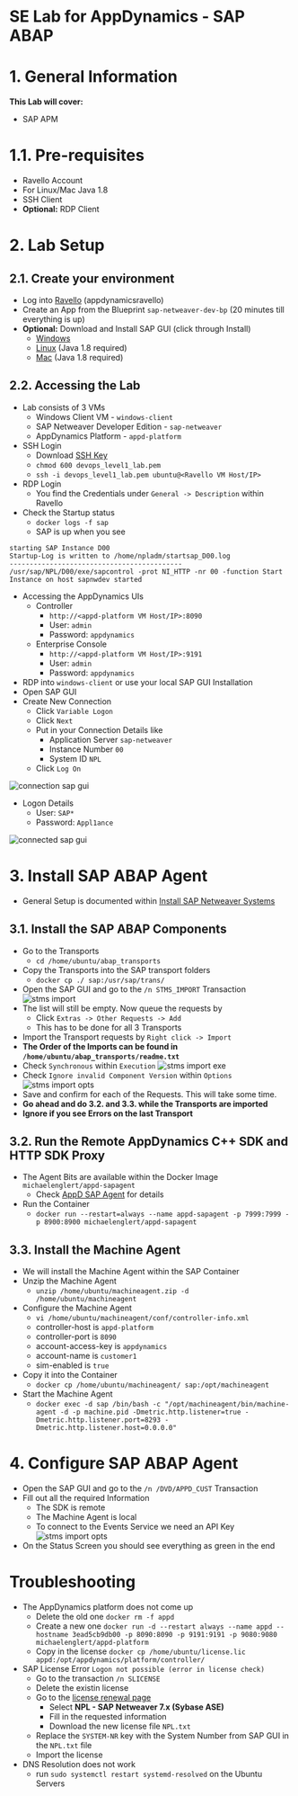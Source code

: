 SE Lab for AppDynamics - SAP ABAP
======
# 1. General Information
**This Lab will cover:**
* SAP APM

# 1.1. Pre-requisites
* Ravello Account
* For Linux/Mac Java 1.8
* SSH Client
* **Optional:** RDP Client

# 2. Lab Setup
## 2.1. Create your environment
* Log into [Ravello] (appdynamicsravello)
* Create an App from the Blueprint `sap-netweaver-dev-bp` (20 minutes till everything is up)
* **Optional:** Download and Install SAP GUI (click through Install)
  * [Windows]
  * [Linux] (Java 1.8 required)
  * [Mac] (Java 1.8 required)

## 2.2. Accessing the Lab
* Lab consists of 3 VMs
  * Windows Client VM - `windows-client`
  * SAP Netweaver Developer Edition - `sap-netweaver`
  * AppDynamics Platform - `appd-platform`
* SSH Login
  * Download [SSH Key]
  * `chmod 600 devops_level1_lab.pem`
  * `ssh -i devops_level1_lab.pem ubuntu@<Ravello VM Host/IP>`
* RDP Login
  * You find the Credentials under `General -> Description` within Ravello
* Check the Startup status
  * `docker logs -f sap`
  * SAP is up when you see

```
starting SAP Instance D00
Startup-Log is written to /home/npladm/startsap_D00.log
-------------------------------------------
/usr/sap/NPL/D00/exe/sapcontrol -prot NI_HTTP -nr 00 -function Start
Instance on host sapnwdev started
```

* Accessing the AppDynamics UIs
  * Controller
    * `http://<appd-platform VM Host/IP>:8090`
    * User: `admin`
    * Password: `appdynamics`
  * Enterprise Console
    * `http://<appd-platform VM Host/IP>:9191`
    * User: `admin`
    * Password: `appdynamics`
* RDP into `windows-client` or use your local SAP GUI Installation
* Open SAP GUI
* Create New Connection
  * Click `Variable Logon`
  * Click `Next`
  * Put in your Connection Details like
    * Application Server `sap-netweaver`
    * Instance Number `00`
    * System ID `NPL`
  * Click `Log On`

![connection sap gui](img/connection_sap_gui.png)

* Logon Details
  * User: `SAP*`
  * Password: `Appl1ance`

![connected sap gui](img/connected_sap_gui.png)

# 3. Install SAP ABAP Agent
* General Setup is documented within [Install SAP Netweaver Systems]

## 3.1. Install the SAP ABAP Components
* Go to the Transports
  * `cd /home/ubuntu/abap_transports`
* Copy the Transports into the SAP transport folders
  * `docker cp ./ sap:/usr/sap/trans/`
* Open the SAP GUI and go to the `/n STMS_IMPORT` Transaction
![stms import](img/stms_import_transaction.png)
* The list will still be empty. Now queue the requests by
  * Click `Extras -> Other Requests -> Add`
  * This has to be done for all 3 Transports
* Import the Transport requests by `Right click -> Import`
* **The Order of the Imports can be found in `/home/ubuntu/abap_transports/readme.txt`**
* Check `Synchronous` within `Execution`
![stms import exe](img/stms_import_execution.png)
* Check `Ignore invalid Component Version` within `Options`
![stms import opts](img/stms_import_options.png)
* Save and confirm for each of the Requests. This will take some time.
* **Go ahead and do 3.2. and 3.3. while the Transports are imported**
* **Ignore if you see Errors on the last Transport**

## 3.2. Run the Remote AppDynamics C++ SDK and HTTP SDK Proxy
* The Agent Bits are available within the Docker Image `michaelenglert/appd-sapagent`
  * Check [AppD SAP Agent] for details
* Run the Container
  * `docker run --restart=always --name appd-sapagent -p 7999:7999 -p 8900:8900 michaelenglert/appd-sapagent`

## 3.3. Install the Machine Agent
* We will install the Machine Agent within the SAP Container
* Unzip the Machine Agent
  * `unzip /home/ubuntu/machineagent.zip -d /home/ubuntu/machineagent`
* Configure the Machine Agent
  * `vi /home/ubuntu/machineagent/conf/controller-info.xml`
  * controller-host is `appd-platform`
  * controller-port is `8090`
  * account-access-key is `appdynamics`
  * account-name is `customer1`
  * sim-enabled is `true`
* Copy it into the Container
  * `docker cp /home/ubuntu/machineagent/ sap:/opt/machineagent`
* Start the Machine Agent
  * `docker exec -d sap /bin/bash -c "/opt/machineagent/bin/machine-agent -d -p machine.pid -Dmetric.http.listener=true -Dmetric.http.listener.port=8293 -Dmetric.http.listener.host=0.0.0.0"`

# 4. Configure SAP ABAP Agent
* Open the SAP GUI and go to the `/n /DVD/APPD_CUST` Transaction
* Fill out all the required Information
  * The SDK is remote
  * The Machine Agent is local
  * To connect to the Events Service we need an API Key
![stms import opts](img/appd_config.png)
* On the Status Screen you should see everything as green in the end

# Troubleshooting
* The AppDynamics platform does not come up
  * Delete the old one `docker rm -f appd`
  * Create a new one `docker run -d --restart always --name appd --hostname 3ead5cb9db00 -p 8090:8090 -p 9191:9191 -p 9080:9080 michaelenglert/appd-platform`
  * Copy in the license `docker cp /home/ubuntu/license.lic appd:/opt/appdynamics/platform/controller/`
* SAP License Error `Logon not possible (error in license check)`
  * Go to the transaction `/n SLICENSE`
  * Delete the existin license
  * Go to the [license renewal page] 
    * Select **NPL - SAP Netweaver 7.x (Sybase ASE)**
    * Fill in the requested information
    * Download the new license file `NPL.txt`
  * Replace the `SYSTEM-NR` key with the System Number from SAP GUI in the `NPL.txt` file
  * Import the license
* DNS Resolution does not work
  * run `sudo systemctl restart systemd-resolved` on the Ubuntu Servers


[AppD SAP Agent]: /docker/Dockerfile
[Install SAP Netweaver Systems]: https://docs.appdynamics.com/display/SAP/Install+SAP+Netweaver+Systems
[ravello]: https://cloud.ravellosystems.com/
[SSH Key]: https://singularity.jira.com/wiki/download/attachments/535298310/devops_level1_lab.pem?version=1&modificationDate=1530598758711&cacheVersion=1&api=v2&download=true
[Windows]: https://singularity.jira.com/wiki/download/attachments/535298310/sap_gui_740_windows.exe?version=1&modificationDate=1530191613449&cacheVersion=1&api=v2&download=true
[Linux]: https://singularity.jira.com/wiki/spaces/~michael.englert/pages/535298310/SAP+Lab?preview=/535298310/535527688/sap_gui_740_linux.jar#
[Mac]: https://singularity.jira.com/wiki/download/attachments/535298310/sap_gui_740_mac.jar?version=1&modificationDate=1530191345604&cacheVersion=1&api=v2&download=true
[license renewal page]: https://go.support.sap.com/minisap/#/minisap
